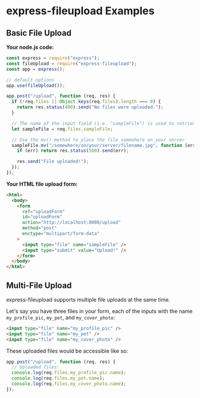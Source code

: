 # express-fileupload Examples

## Basic File Upload

**Your node.js code:**

```javascript
const express = require("express");
const fileUpload = require("express-fileupload");
const app = express();

// default options
app.use(fileUpload());

app.post("/upload", function (req, res) {
  if (!req.files || Object.keys(req.files).length === 0) {
    return res.status(400).send("No files were uploaded.");
  }

  // The name of the input field (i.e. "sampleFile") is used to retrieve the uploaded file
  let sampleFile = req.files.sampleFile;

  // Use the mv() method to place the file somewhere on your server
  sampleFile.mv("/somewhere/on/your/server/filename.jpg", function (err) {
    if (err) return res.status(500).send(err);

    res.send("File uploaded!");
  });
});
```

**Your HTML file upload form:**

```html
<html>
  <body>
    <form
      ref="uploadForm"
      id="uploadForm"
      action="http://localhost:8000/upload"
      method="post"
      enctype="multipart/form-data"
    >
      <input type="file" name="sampleFile" />
      <input type="submit" value="Upload!" />
    </form>
  </body>
</html>
```

## Multi-File Upload

express-fileupload supports multiple file uploads at the same time.

Let's say you have three files in your form, each of the inputs with the name `my_profile_pic`, `my_pet`, and `my_cover_photo`:

```html
<input type="file" name="my_profile_pic" />
<input type="file" name="my_pet" />
<input type="file" name="my_cover_photo" />
```

These uploaded files would be accessible like so:

```javascript
app.post("/upload", function (req, res) {
  // Uploaded files:
  console.log(req.files.my_profile_pic.name);
  console.log(req.files.my_pet.name);
  console.log(req.files.my_cover_photo.name);
});
```
